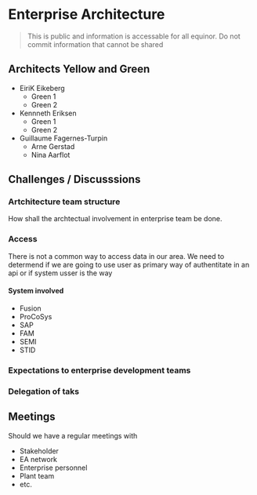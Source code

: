# Enterprise Architecture
> This is public and information is accessable for all equinor. Do not commit information that cannot be shared
## Architects Yellow and Green
- EiriK Eikeberg
    - Green 1
    - Green 2
- Kennneth Eriksen 
    - Green 1
    - Green 2
- Guillaume Fagernes-Turpin
    - Arne Gerstad
    - Nina Aarflot

## Challenges / Discusssions

###  Artchitecture team structure

How shall the archtectual involvement in enterprise team be done. 

### Access 
There is not a common way to access data in our area. We need to determend if we are going to use user as primary way of authentitate in an api or if system usser is the way 

#### System involved 
- Fusion
- ProCoSys
- SAP
- FAM
- SEMI
- STID

### Expectations to enterprise development teams

### Delegation of taks

### 

## Meetings
Should we have a regular meetings with 
- Stakeholder
- EA network
- Enterprise personnel
- Plant team
- etc.
